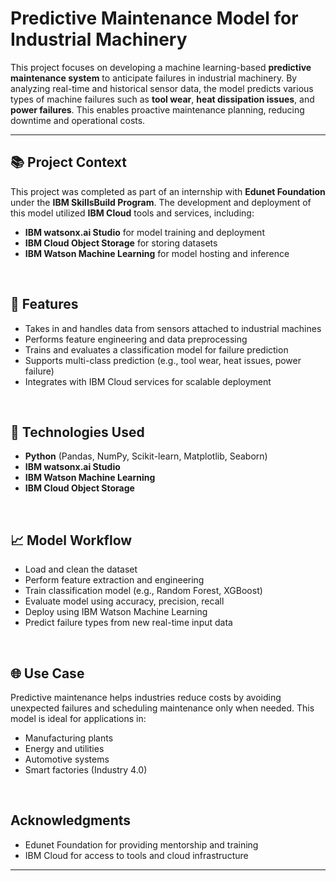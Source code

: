 # Predictive Maintenance Model for Industrial Machinery

This project focuses on developing a machine learning-based **predictive maintenance system** to anticipate failures in industrial machinery. By analyzing real-time and historical sensor data, the model predicts various types of machine failures such as **tool wear**, **heat dissipation issues**, and **power failures**. This enables proactive maintenance planning, reducing downtime and operational costs.

---

## 📚 Project Context

This project was completed as part of an internship with **Edunet Foundation** under the **IBM SkillsBuild Program**. The development and deployment of this model utilized **IBM Cloud** tools and services, including:

- **IBM watsonx.ai Studio** for model training and deployment  
- **IBM Cloud Object Storage** for storing datasets  
- **IBM Watson Machine Learning** for model hosting and inference  

<br>

## 🚀 Features

- Takes in and handles data from sensors attached to industrial machines  
- Performs feature engineering and data preprocessing  
- Trains and evaluates a classification model for failure prediction  
- Supports multi-class prediction (e.g., tool wear, heat issues, power failure)  
- Integrates with IBM Cloud services for scalable deployment  
    

<br>

## 🧰 Technologies Used

- **Python** (Pandas, NumPy, Scikit-learn, Matplotlib, Seaborn)  
- **IBM watsonx.ai Studio**  
- **IBM Watson Machine Learning**  
- **IBM Cloud Object Storage**    

<br>

## 📈 Model Workflow

- Load and clean the dataset
- Perform feature extraction and engineering
- Train classification model (e.g., Random Forest, XGBoost)
- Evaluate model using accuracy, precision, recall
- Deploy using IBM Watson Machine Learning
- Predict failure types from new real-time input data

<br>

## 🌐 Use Case

Predictive maintenance helps industries reduce costs by avoiding unexpected failures and scheduling maintenance only when needed. This model is ideal for applications in:
- Manufacturing plants
- Energy and utilities
- Automotive systems
- Smart factories (Industry 4.0)

<br>

## Acknowledgments

- Edunet Foundation for providing mentorship and training
- IBM Cloud for access to tools and cloud infrastructure

---
